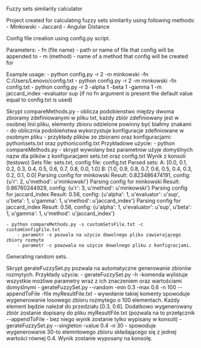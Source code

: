 Fuzzy sets similarity calculator

Project created for calculating fuzzy sets similarity using following methods:
	- Minkowski
	- Jaccard
	- Angular Distance
	


Config file creation using config.py script.

Parameters:
	- fn (file name) - path or name of file that config will be appended to
	- m (method) - name of a method that config will be created for
	
Example usage:
	- python config.py -r 2 -m minkowski -fn C:/Users/Lenovo/config.txt
	- python config.py -r 2 -m minkowski -fn config.txt
	- python config.py -r 3 -alpha 1 -beta 1 -gamma 1 -m jaccard_index -evaluator sup (if no fn argument is present the default value equal to config.txt is used)
	
	
Skrypt compareMethods.py
	- oblicza podobienstwo między dwoma zbioramy zdefiniowanymi w pliku txt, każdy zbiór zdefiniowany jest w osobnej linii pliku, elementy zbioru odzielone powinny być białimy znakami
	- do oblicznia podobieństwa wykorzystuje konfiguracje zdefiniowane w osobnym pliku
	- przykłady plików ze zbiorami oraz konfiguracjami: python\sets.txt oraz python\config.txt
Przykładowe użycie:
	- python compareMethods.py - skrypt wywolany bez parametrow użyje domyślnych nazw dla plików z konfiguracjami sets.txt oraz config.txt
		Wynik z konsoli (testowo)
			Sets file: sets.txt, config file: config.txt
			Parsed sets:
					A: [0.0, 0.1, 0.2, 0.3, 0.4, 0.5, 0.6, 0.7, 0.8, 0.0, 1.0]
					B: [1.0, 0.9, 0.8, 0.7, 0.6, 0.5, 0.4, 0.3, 0.2, 0.1, 0.0]
			Parsing config for minkowski
			Result: 0.823486474191, config: {u'r': 2, u'method': u'minkowski'}
			Parsing config for minkowski
			Result: 0.86760244929, config: {u'r': 3, u'method': u'minkowski'}
			Parsing config for jaccard_index
			Result: 0.56, config: {u'alpha': 1, u'evaluator': u'sup', u'beta': 1, u'gamma': 1, u'method': u'jaccard_index'}
			Parsing config for jaccard_index
			Result: 0.56, config: {u'alpha': 1, u'evaluator': u'sup', u'beta': 1, u'gamma': 1, u'method': u'jaccard_index'}
		
		
	- python compareMethods.py -s customSetsFile.txt -c customConfigFile.txt 
		- parametr -s pozwala na użycie dowolnego pliku zawierającego zbiory rozmyte
		- parametr -c powzwala na użycie dowolnego pliku z konfigracjami.

		
Generating random sets.

Skrypt gerateFuzzySet.py pozwala na automatyczne generowanie zbiorów rozmytych. Przykłady użycia:
	- gerateFuzzySet.py -h -komenda wylistuje wszystkie możliwe parametry wraz z ich znaczeniem oraz wartościami domyślnymi
	- gerateFuzzySet.py --random -min 0.3 -max 0.6 -n 100 --appendToFile -file myResultFile.txt - wywołanie takiej komenty spowoduje wygenerowanie losowego zbioru rozmytego o 100 elementach. Każdy element będzie należał do przedziału [0.3, 0.6]. Dodatkowo wygenerowany zbiór zostanie dopisany do pliku myResultFile.txt (pozwala na to przełącznik --appendToFile - bez niego wynik zostanie tylko wypisany w konsoli)
	- gerateFuzzySet.py --singleton -value 0.4 -n 30 - spowoduje wygenerowanie 30-to elemntowego zbioru składającego się z jednej wartości równej 0.4. Wynik zostanie wyposany na konsolę.